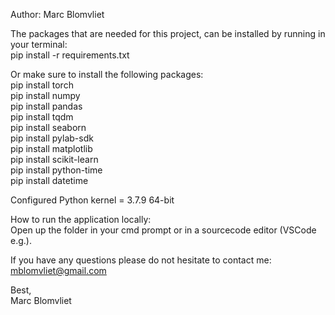Author: Marc Blomvliet<br/>

The packages that are needed for this project, can be installed by running in your terminal: <br/>
pip install -r requirements.txt <br/>

Or make sure to install the following packages:<br/>
pip install torch<br/>
pip install numpy<br/>
pip install pandas<br/>
pip install tqdm<br/>
pip install seaborn<br/>
pip install pylab-sdk<br/>
pip install matplotlib<br/>
pip install scikit-learn<br/>
pip install python-time<br/>
pip install datetime<br/>

Configured Python kernel = 3.7.9 64-bit<br/>

How to run the application locally:<br/>
Open up the folder in your cmd prompt or in a sourcecode editor (VSCode e.g.).<br/>

If you have any questions please do not hesitate to contact me: mblomvliet@gmail.com<br/>

Best,<br/>
Marc Blomvliet<br/>